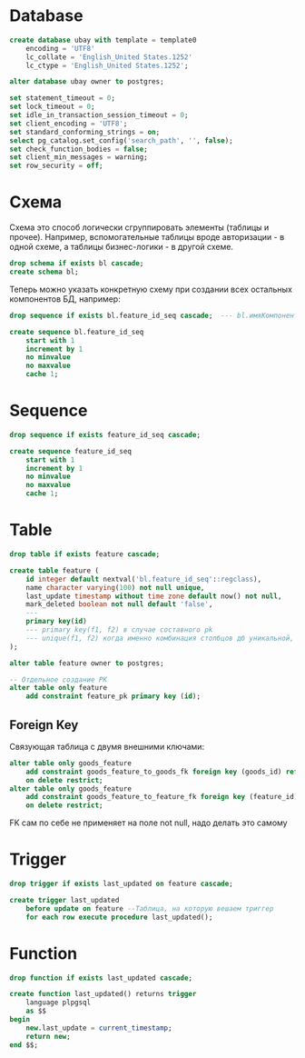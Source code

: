 # Database

```sql
create database ubay with template = template0 
    encoding = 'UTF8' 
    lc_collate = 'English_United States.1252' 
    lc_ctype = 'English_United States.1252';

alter database ubay owner to postgres;

set statement_timeout = 0;
set lock_timeout = 0;
set idle_in_transaction_session_timeout = 0;
set client_encoding = 'UTF8';
set standard_conforming_strings = on;
select pg_catalog.set_config('search_path', '', false);
set check_function_bodies = false;
set client_min_messages = warning;
set row_security = off;
```



# Схема

Схема это способ логически сгруппировать элементы (таблицы и прочее). Например, вспомогательные таблицы вроде авторизации - в одной схеме, а таблицы бизнес-логики - в другой схеме.

```sql
drop schema if exists bl cascade;
create schema bl;
```

Теперь можно указать конкретную схему при создании всех остальных компонентов БД, например:

```sql
drop sequence if exists bl.feature_id_seq cascade;  --- bl.имяКомпонента

create sequence bl.feature_id_seq
    start with 1 
    increment by 1 
    no minvalue 
    no maxvalue 
    cache 1;
```



# Sequence

```sql
drop sequence if exists feature_id_seq cascade;

create sequence feature_id_seq
    start with 1 
    increment by 1 
    no minvalue 
    no maxvalue 
    cache 1;
```

# Table

```sql
drop table if exists feature cascade;

create table feature (
    id integer default nextval('bl.feature_id_seq'::regclass),
	name character varying(100) not null unique,
	last_update timestamp without time zone default now() not null,
	mark_deleted boolean not null default 'false',
	---
	primary key(id)
    --- primary key(f1, f2) в случае составного pk
    --- unique(f1, f2) когда именно комбинация столбцов дб уникальной, при этом если они не pk
);

alter table feature owner to postgres;

-- Отдельное создание PK
alter table only feature
    add constraint feature_pk primary key (id);
```

## Foreign Key

Связующая таблица с двумя внешними ключами:

```sql
alter table only goods_feature
    add constraint goods_feature_to_goods_fk foreign key (goods_id) references bl.goods(id) 
    on delete restrict;
alter table only goods_feature
    add constraint goods_feature_to_feature_fk foreign key (feature_id) references bl.feature(id) 
    on delete restrict;
```

FK сам по себе не применяет на поле not null, надо делать это самому

# Trigger

```sql
drop trigger if exists last_updated on feature cascade;

create trigger last_updated
    before update on feature --Таблица, на которую вешаем триггер
	for each row execute procedure last_updated();
```



# Function

```sql
drop function if exists last_updated cascade;

create function last_updated() returns trigger
    language plpgsql
    as $$
begin
    new.last_update = current_timestamp;
    return new;
end $$;
```

